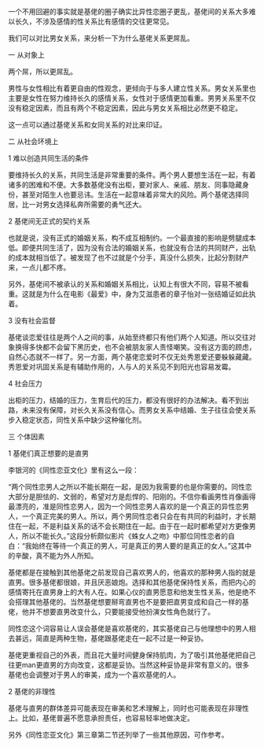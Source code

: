 一个不用回避的事实就是基佬的圈子确实比异性恋圈子更乱，基佬间的关系大多难以长久，不涉及感情的性关系比有感情的交往更常见。

我们可以对比男女关系，来分析一下为什么基佬关系更屌乱。

一 从对象上

两个屌，所以更屌乱。

男性与女性相比有着更自由的性观念，更倾向于与多人建立性关系。男女关系里也主要是女性在努力维持长久的感情关系，女性对于感情更加看重。男男关系里不仅没有稳定因素，而且有两个不稳定因素，因此与男女关系相比必然更不稳定。

这一点可以通过基佬关系和女同关系的对比来印证。

二 从社会环境上

1 难以创造共同生活的条件

要维持长久的关系，共同生活是非常重要的条件。两个男人要想生活在一起，有着诸多的困难和不便。大多数基佬没有出柜，要对家人、亲戚、朋友、同事隐藏身份，甚至对陌生人也要忌讳。生活在一起意味着非常大的风险。两个基佬选择同居，比一对男女选择私奔所需要的勇气还大。

2 基佬间无正式的契约关系

也就是说，没有正式的婚姻关系，构不成互相制约。一个最直接的影响是劈腿成本低。即便共同生活了，因为没有合法的婚姻关系，也就没有合法的共同财产，出轨的成本就相当低了。被发现了也不过就是个分手，真没什么损失，比起分割财产来，一点儿都不疼。

另外，基佬间不被承认的关系和婚姻关系相比，认知上有很大不同，容易不被看重。这就是为什么在电影《最爱》中，身为艾滋患者的章子怡对一张结婚证如此执着。

3 没有社会监督

基佬谈恋爱往往是两个人之间的事，从始至终都只有他们两个人知道。所以交往对象换得多快都不会留下黑历史，也不会被朋友家人责怪嘲笑。没有这方面的顾虑，自然心态就不一样了。另一方面，两个基佬恋爱时不仅无处秀恩爱还要躲躲藏藏。秀恩爱对巩固关系是有辅助作用的，人与人的关系见不到阳光也容易发霉。

4 社会压力

出柜的压力，结婚的压力，生育后代的压力，都没有很好的办法解决。看不到出路，未来没有保障，对长久关系没有信心。而男女关系中结婚、生子往往会使关系步入稳定状态，同性关系中缺少这种催化剂。

三 个体因素

1 基佬们真正想要的是直男

李银河的《同性恋亚文化》里有这么一段：

“两个同性恋男人之所以不能长期在一起，是因为我需要的也是你需要的。同性恋大部分是胆怯的、文弱的，希望对方是彪悍的、阳刚的。不信你看画男性肖像画得最漂亮的，准是同性恋男人，因为一个同性恋男人喜欢的是一个真正的异性恋男人，一个真正完美的男人。所以，两个男同性恋者只会在有共同的利益时，才长期住在一起，不是利益关系的话不会长期住在一起。由于在一起时都希望对方更像男人，所以不能长久。”这段分析颇似影片《蛛女人之吻》中那位同性恋者的自白：“我始终在等待一个真正的男人，可是真正的男人要的是真正的女人。”这其中的辛酸，真不能为外人所知。

基佬都是在接触到其他基佬之前发现自己喜欢男人的，他喜欢的那种男人指的就是直男。很多基佬都很娘，并且厌恶娘炮。选择和其他基佬保持性关系，而把内心的感情寄托在直男身上的大有人在。如果心仪的直男愿意和他发生性关系，他是绝不会搭理其他基佬的。当然基佬想要掰弯直男也不是要把直男变成和自己一样的基佬，他并不想要直男改变什么，只要能接受他扮演女性角色就行了。

同性恋这个词容易让人误会基佬是喜欢基佬的，其实基佬自己与他理想中的男人相去甚远，简直是两种生物，基佬跟基佬走在一起不过是一种妥协。

基佬更重视自己的外表，而且花大量时间健身保持肌肉，为了吸引其他基佬把自己往更man更直男的方向改变，这都是妥协。当然这种妥协是非常有意义的。很多基佬也会调整对于男人的审美，成为一个喜欢基佬的人。

2 基佬的非理性

基佬与直男的群体差异可能表现在审美和艺术理解上，同时也可能表现在非理性上。比如，基佬普遍不愿意承担责任，也容易轻率地做决定。

另外《同性恋亚文化》第三章第二节还列举了一些其他原因，可作参考。